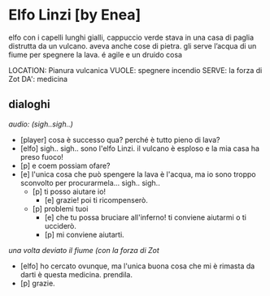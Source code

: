 # Elfo Linzi [by Enea]

elfo con i capelli lunghi gialli, cappuccio verde
stava in una casa di paglia distrutta da un vulcano. aveva anche cose di pietra.
gli serve l’acqua di un fiume per spegnere la lava. é agile e un druido cosa

LOCATION: Pianura vulcanica
VUOLE: spegnere incendio
SERVE: la forza di Zot
DA': medicina

## dialoghi

_audio: (sigh..sigh..)_

-   [player] cosa è successo qua? perché è tutto pieno di lava?
-   [elfo] sigh.. sigh.. sono l'elfo Linzi. il vulcano è esploso e la mia casa ha preso fuoco!
-   [p] e coem possiam ofare?
-   [e] l'unica cosa che può spengere la lava è l'acqua, ma io sono troppo sconvolto per procurarmela... sigh.. sigh..
    -   [p] ti posso aiutare io!
        -   [e] grazie! poi ti ricompenserò.
    -   [p] problemi tuoi
        -   [e] che tu possa bruciare all'inferno! ti conviene aiutarmi o ti ucciderò.
        -   [p] mi conviene aiutarti.

_una volta deviato il fiume (con la forza di Zot_

-   [elfo] ho cercato ovunque, ma l'unica buona cosa che mi è rimasta da darti è questa medicina. prendila.
-   [p] grazie.
